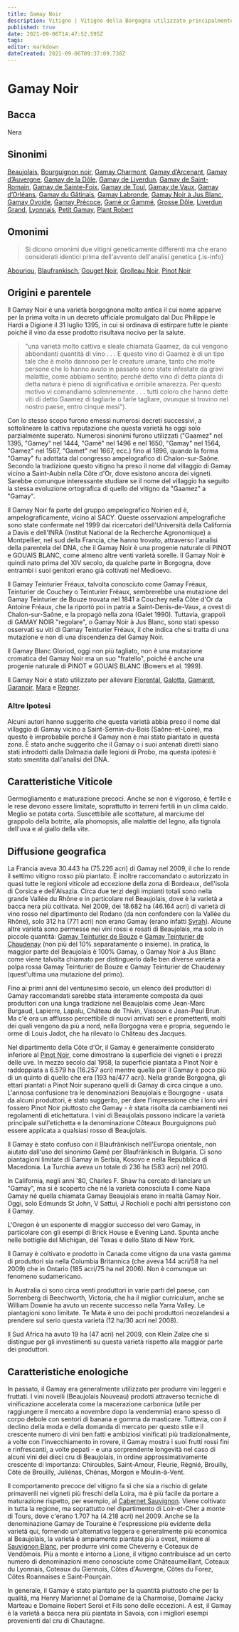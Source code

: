 ```yaml
---
title: Gamay Noir
description: Vitigno | Vitigno della Borgogna utilizzato principalmente per produrre vini da consumare giovani
published: true
date: 2021-09-06T14:47:52.595Z
tags: 
editor: markdown
dateCreated: 2021-09-06T09:37:09.738Z
---
```


# Gamay Noir

## Bacca
Nera

## Sinonimi
[Beaujolais](/vitigni/bacca-nera/beaujolais), [Bourguignon noir](/vitigni/bacca-nera/bourguignon-noir), [Gamay Charmont](/vitigni/bacca-nera/gamay-charmont), [Gamay d’Arcenant](/vitigni/bacca-nera/gamay-d-arcenant), [Gamay d’Auvergne](/vitigni/bacca-nera/gamay-d-auvergne),
[Gamay de la Dôle](/vitigni/bacca-nera/gamay-de-la-dole), [Gamay de Liverdun](/vitigni/bacca-nera/gamay-de-liverdun), [Gamay de Saint-Romain](/vitigni/bacca-nera/gamay-de-saint-Romain), [Gamay de Sainte-Foix](/vitigni/bacca-nera/gamay-de-sainte-foix), [Gamay de Toul](/vitigni/bacca-nera/famay-de-toul), [Gamay de Vaux](/vitigni/bacca-nera/gamay-de-vaux), [Gamay d’Orléans](/vitigni/bacca-nera/gamay-d-orleans), [Gamay du Gâtinais](/vitigni/bacca-nera/gamay-du-gatinais), [Gamay Labronde](/vitigni/bacca-nera/gamay-labronde), [Gamay Noir à Jus Blanc](/vitigni/bacca-nera/gamay-noir-a-jus-blanc), [Gamay Ovoide](/vitigni/bacca-nera/gamay-ovoide), [Gamay Précoce](/vitigni/bacca-nera/gamay-precoce), [Gamé or Gammé](/vitigni/bacca-nera/Game-or-Gamme), [Grosse Dôle](/vitigni/bacca-nera/grosse-dole), [Liverdun Grand](/vitigni/bacca-nera/liverdun-grand), [Lyonnais](/vitigni/bacca-nera/lyonnais), [Petit Gamay](/vitigni/bacca-nera/petit-gamay), [Plant Robert](/vitigni/bacca-nera/plant-robert)



## Omonimi
> Si dicono omonimi due vitigni geneticamente differenti ma che erano considerati identici prima dell'avvento dell'analisi genetica
{.is-info}

[Abouriou](/vitigni/Francia/abouriou), [Blaufrankisch](/vitigni/Austria/blaufrankisch), [Gouget Noir](/vitigni/bacca-nera/gouget-noir), [Grolleau Noir](/vitigni/bacca-nera/grolleau-noir), [Pinot Noir](/vitigni/Francia/pinot-noir)

## Origini e parentele
Il Gamay Noir è una varietà borgognona molto antica il cui nome apparve per la prima volta in un decreto ufficiale promulgato dal Duc Philippe le Hardi a Digione il 31 luglio 1395, in cui si ordinava di estirpare tutte le piante poiché il vino da esse prodotto risultava nocivo per la salute.

> "una varietà molto cattiva e sleale chiamata Gaamez, da cui vengono abbondanti quantità di vino . . . E questo vino di Gaamez è di un tipo tale che è molto dannoso per le creature umane, tanto che molte persone che lo hanno avuto in passato sono state infestate da gravi malattie, come abbiamo sentito; perché detto vino di detta pianta di detta natura è pieno di significativa e orribile amarezza. Per questo motivo vi comandiamo solennemente . . . tutti coloro che hanno dette viti di detto Gaamez di tagliarle o farle tagliare, ovunque si trovino nel nostro paese, entro cinque mesi").

Con lo stesso scopo furono emessi numerosi decreti successivi, a sottolineare la cattiva reputazione che questa varietà ha oggi solo parzialmente superato. Numerosi sinonimi furono utilizzati ("Gaamez" nel 1395, "Gamey" nel 1444, "Gamé" nel 1496 e nel 1650, "Gamay" nel 1564, "Gamez" nel 1567, "Gamet" nel 1667, ecc.) fino al 1896, quando la forma "Gamay" fu adottata dal congresso ampelografico di Chalon-sur-Saône. Secondo la tradizione questo vitigno ha preso il nome dal villaggio di Gamay vicino a Saint-Aubin nella Côte d'Or, dove esistono ancora dei vigneti. Sarebbe comunque interessante studiare se il nome del villaggio ha seguito la stessa evoluzione ortografica di quello del vitigno da "Gaamez" a "Gamay".

Il Gamay Noir fa parte del gruppo ampelografico Noirien ed è, ampelograficamente, vicino al SACY. Queste osservazioni ampelografiche sono state confermate nel 1999 dai ricercatori dell'Università della California a Davis e dell'INRA (Institut National de la Recherche Agronomique) a Montpellier, nel sud della Francia, che hanno trovato, attraverso l'analisi della parentela del DNA, che il Gamay Noir è una progenie naturale di PINOT e GOUAIS BLANC, come almeno altre venti varietà sorelle. Il Gamay Noir è quindi nato prima del XIV secolo, da qualche parte in Borgogna, dove entrambi i suoi genitori erano già coltivati nel Medioevo.

Il Gamay Teinturier Fréaux, talvolta conosciuto come Gamay Fréaux, Teinturier de Couchey o Teinturier Fréaux, sembrerebbe una mutazione del Gamay Teinturier de Bouze trovata nel 1841 a Couchey nella Côte d'Or da Antoine Fréaux, che la riportò poi in patria a Saint-Denis-de-Vaux, a ovest di Chalon-sur-Saône, e la propagò nella zona (Galet 1990). Tuttavia, grappoli di GAMAY NOIR "regolare", o Gamay Noir à Jus Blanc, sono stati spesso osservati su viti di Gamay Teinturier Fréaux, il che indica che si tratta di una mutazione e non di una discendenza del Gamay Noir.

Il Gamay Blanc Gloriod, oggi non più tagliato, non è una mutazione cromatica del Gamay Noir ma un suo "fratello", poiché è anche una progenie naturale di PINOT e GOUAIS BLANC (Bowers et al. 1999).

Il Gamay Noir è stato utilizzato per allevare [Florental](/vitigni/bacca-nera/florental), [Galotta](/vitigni/bacca-nera/galotta), [Gamaret](/vitigni/bacca-nera/gamaret), [Garanoir](/vitigni/bacca-nera/garanoir), [Mara](/vitigni/bacca-nera/mara) e [Regner](/vitigni/bacca-nera/regner).

### Altre Ipotesi

Alcuni autori hanno suggerito che questa varietà abbia preso il nome dal villaggio di Gamay vicino a Saint-Sernin-du-Bois (Saône-et-Loire), ma questo è improbabile perché il Gamay non è mai stato piantato in questa zona. È stato anche suggerito che il Gamay o i suoi antenati diretti siano stati introdotti dalla Dalmazia dalle legioni di Probo, ma questa ipotesi è stato smentita dall'analisi del DNA.

## Caratteristiche Viticole

Germogliamento e maturazione precoci. Anche se non è vigoroso, è fertile e le rese devono essere limitate, soprattutto in terreni fertili in un clima caldo. Meglio se potata corta. Suscettibile alle scottature, al marciume del grappolo della botrite, alla phomopsis, alle malattie del legno, alla tignola dell'uva e al giallo della vite.

## Diffusione geografica

La Francia aveva 30.443 ha (75.226 acri) di Gamay nel 2009, il che lo rende il settimo vitigno rosso più piantato. È inoltre raccomandato o autorizzato in quasi tutte le regioni viticole ad eccezione della zona di Bordeaux, dell'isola di Corsica e dell'Alsazia. Circa due terzi degli impianti totali sono nella grande Vallée du Rhône e in particolare nel Beaujolais, dove è la varietà a bacca nera più coltivata. Nel 2009, dei 18.682 ha (46.164 acri) di varietà di vino rosso nel dipartimento del Rodano (da non confondere con la Vallée du Rhône), solo 312 ha (771 acri) non erano Gamay (erano infatti [Syrah](/vitigni/Italia/syrah)). Alcune altre varietà sono permesse nei vini rossi e rosati di Beaujolais, ma solo in piccole quantità: [Gamay Teinturier de Bouze](/vitigni/bacca-nera/gamay-teinturier-de-bouze) e [Gamay Teinturier de Chaudenay](/vitigni/bacca-nera/gamay-teinturier-de-chaudenay) (non più del 10% separatamente o insieme). In pratica, la maggior parte del Beaujolais è 100% Gamay, o Gamay Noir à Jus Blanc come viene talvolta chiamato per distinguerlo dalle ben diverse varietà a polpa rossa Gamay Teinturier de Bouze e Gamay Teinturier de Chaudenay (quest'ultima una mutazione del primo).

Fino ai primi anni del ventunesimo secolo, un elenco deii produttori di Gamay raccomandati sarebbe stata interamente composta da quei produttori con una lunga tradizione nel Beaujolais come Jean-Marc Burgaud, Lapierre, Lapalu, Château de Thivin, Vissoux e Jean-Paul Brun. Ma c'è ora un afflusso percettibile di nuovi arrivati seri e promettenti, molti dei quali vengono da più a nord, nella Borgogna vera e propria, seguendo le orme di Louis Jadot, che ha rilevato lo Château des Jacques.

Nel dipartimento della Côte d'Or, il Gamay è generalmente considerato inferiore al [Pinot Noir](/vitigni/Francia/pinot-noir), come dimostrano la superficie dei vigneti e i prezzi delle uve. In mezzo secolo dal 1958, la superficie piantata a Pinot Noir è raddoppiata a 6.579 ha (16.257 acri) mentre quella per il Gamay è poco più di un quinto di quello che era (193 ha/477 acri). Nella grande Borgogna, gli ettari piantati a Pinot Noir superano quelli di Gamay di circa cinque a uno. L'annosa confusione tra le denominazioni Beaujolais e Bourgogne - usata da alcuni produttori, è stato suggerito, per dare l'impressione che i loro vini fossero Pinot Noir piuttosto che Gamay - è stata risolta da cambiamenti nei regolamenti di etichettatura. I vini di Beaujolais possono indicare la varietà principale sull'etichetta e la denominazione Côteaux Bourguignons può essere applicata a qualsiasi rosso di Beaujolais.

Il Gamay è stato confuso con il Blaufränkisch nell'Europa orientale, non aiutato dall'uso del sinonimo Gamé per Blaufränkisch in Bulgaria. Ci sono piantagioni limitate di Gamay in Serbia, Kosovo e nella Repubblica di Macedonia. La Turchia aveva un totale di 236 ha (583 acri) nel 2010.

In California, negli anni '80, Charles F. Shaw ha cercato di lanciare un "Gamay", ma si è scoperto che né la varietà conosciuta lì come Napa Gamay né quella chiamata Gamay Beaujolais erano in realtà Gamay Noir. Oggi, solo Edmunds St John, V Sattui, J Rochioli e pochi altri persistono con il Gamay.

L'Oregon è un esponente di maggior successo del vero Gamay, in particolare con gli esempi di Brick House e Evening Land. Spunta anche nelle bottiglie del Michigan, del Texas e dello Stato di New York.

Il Gamay è coltivato e prodotto in Canada come vitigno da una vasta gamma di produttori sia nella Columbia Britannica (che aveva 144 acri/58 ha nel 2009) che in Ontario (185 acri/75 ha nel 2006). Non è comunque un fenomeno sudamericano.

In Australia ci sono circa venti produttori in varie parti del paese, con Sorrenberg di Beechworth, Victoria, che ha il miglior curriculum, anche se William Downie ha avuto un recente successo nella Yarra Valley. Le piantagioni sono limitate. Te Mata è uno dei pochi produttori neozelandesi a prendere sul serio questa varietà (12 ha/30 acri nel 2008).

Il Sud Africa ha avuto 19 ha (47 acri) nel 2009, con Klein Zalze che si distingue per gli investimenti su questa varietà rispetto alla maggior parte dei produttori.

## Caratteristiche enologiche

In passato, il Gamay era generalmente utilizzato per produrre vini leggeri e fruttati. I vini novelli (Beaujolais Nouveau) prodotti attraverso tecniche di vinificazione accelerata come la macerazione carbonica (utile per raggiungere il mercato a novembre dopo la vendemmia) erano spesso di corpo debole con sentori di banana e gomma da masticare. Tuttavia, con il declino della moda e della domanda di mercato per questo stile e il crescente numero di vini ben fatti e ambiziosi vinificati più tradizionalmente, a volte con l'invecchiamento in rovere, il Gamay mostra i suoi frutti rossi fini e rinfrescanti, a volte pepati - e una sorprendente longevità nel caso di alcuni vini dei dieci cru di Beaujolais, in ordine approssimativamente crescente di importanza: Chiroubles, Saint-Amour, Fleurie, Régnié, Brouilly, Côte de Brouilly, Juliénas, Chénas, Morgon e Moulin-à-Vent.

Il comportamento precoce del vitigno fa sì che sia a rischio di gelate primaverili nei vigneti più freschi della Loira, ma è più facile da portare a maturazione rispetto, per esempio, al [Cabernet Sauvignon](/vitigni/Francia/cabernet-sauvignon). Viene coltivato in tutta la regione, ma soprattutto nel dipartimento di Loir-et-Cher a monte di Tours, dove c'erano 1.707 ha (4.218 acri) nel 2009. Anche se la denominazione Gamay de Touraine è l'espressione più evidente della varietà qui, fornendo un'alternativa leggera e generalmente più economica al Beaujolais, la varietà è ampiamente piantata più a ovest, insieme al [Sauvignon Blanc](/vitigni/bacca-nera/sauvignon-blanc), per produrre vini come Cheverny e Coteaux de Vendômois. Più a monte e intorno a Lione, il vitigno contribuisce ad un certo numero di denominazioni meno conosciute come Châteaumeillant, Coteaux du Lyonnais, Coteaux du Giennois, Côtes d'Auvergne, Côtes du Forez, Côtes Roannaises e Saint-Pourçain. 

In generale, il Gamay è stato piantato per la quantità piuttosto che per la qualità, ma Henry Marionnet al Domaine de la Charmoise, Domaine Jacky Marteau e Domaine Robert Serol et Fils sono delle eccezioni. A est, il Gamay è la varietà a bacca nera più piantata in Savoia, con i migliori esempi provenienti dal cru di Chautagne.


